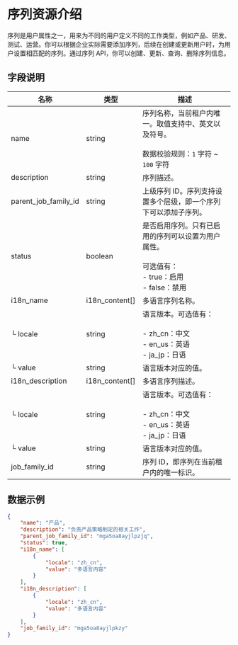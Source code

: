 # 序列资源介绍

序列是用户属性之一，用来为不同的用户定义不同的工作类型，例如产品、研发、测试、运营。你可以根据企业实际需要添加序列，后续在创建或更新用户时，为用户设置相匹配的序列。通过序列 API，你可以创建、更新、查询、删除序列信息。

## 字段说明

| 名称 | 类型 | 描述 |
| --- | --- | --- |
| name | string | 序列名称，当前租户内唯一。取值支持中、英文以及符号。<br> <br>数据校验规则：`1` 字符 ~ `100` 字符 |
| description | string | 序列描述。 |
| parent_job_family_id | string | 上级序列 ID。序列支持设置多个层级，即一个序列下可以添加子序列。 |
| status | boolean | 是否启用序列。只有已启用的序列可以设置为用户属性。<br><br>可选值有：<br>- true：启用<br>- false：禁用 |
| i18n_name | i18n_content[] | 多语言序列名称。 |
| └ locale | string | 语言版本。可选值有：<br><br>- zh_cn：中文<br>- en_us：英语<br>- ja_jp：日语 |
| └ value | string | 语言版本对应的值。 |
| i18n_description | i18n_content[] | 多语言序列描述。 |
| └ locale | string | 语言版本。可选值有：<br><br>- zh_cn：中文<br>- en_us：英语<br>- ja_jp：日语 |
| └ value | string | 语言版本对应的值。 |
| job_family_id | string | 序列 ID，即序列在当前租户内的唯一标识。 |



## 数据示例

```json
{
	"name": "产品",
	"description": "负责产品策略制定的相关工作",
	"parent_job_family_id": "mga5oa8ayjlpzjq",
	"status": true,
	"i18n_name": [
		{
			"locale": "zh_cn",
			"value": "多语言内容"
		}
	],
	"i18n_description": [
		{
			"locale": "zh_cn",
			"value": "多语言内容"
		}
	],
	"job_family_id": "mga5oa8ayjlpkzy"
}
```